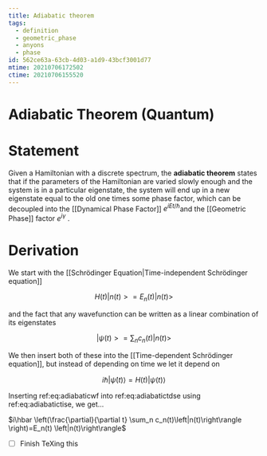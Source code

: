```yaml
---
title: Adiabatic theorem
tags:
  - definition
  - geometric_phase
  - anyons
  - phase
id: 562ce63a-63cb-4d03-a1d9-43bcf3001d77
mtime: 20210706172502
ctime: 20210706155520
---
```


# Adiabatic Theorem (Quantum)

# Statement

Given a Hamiltonian with a discrete spectrum, the **adiabatic theorem** states that if the parameters of the Hamiltonian are varied slowly enough and the system is in a particular eigenstate, the system will end up in a new eigenstate equal to the old one times some phase factor, which can be decoupled into the [[Dynamical Phase Factor]] $e^{iEt/\hbar}$and the [[Geometric Phase]] factor $e^{i\gamma}$ .

# Derivation

We start with the [[Schrödinger Equation|Time-independent Schrödinger equation]]

$$
H(t)|n(t)> = E_n(t)|n(t)>
$$

and the fact that any wavefunction can be written as a linear combination of its eigenstates

$$
|\psi(t)>=\sum_n c_n(t)|n(t)>
$$

We then insert both of these into the [[Time-dependent Schrödinger equation]], but instead of depending on time we let it depend on

$$
i\hbar \left|\dot{\psi}(t)\right\rangle = H(t)\left|\psi(t)\right\rangle
$$

Inserting ref:eq:adiabaticwf into ref:eq:adiabatictdse using ref:eq:adiabatictise, we get...

$i\hbar \left(\frac{\partial}{\partial t} \sum_n c_n(t)\left|n(t)\right\rangle \right)=E_n(t) \left|n(t)\right\rangle$

- [ ] Finish TeXing this
